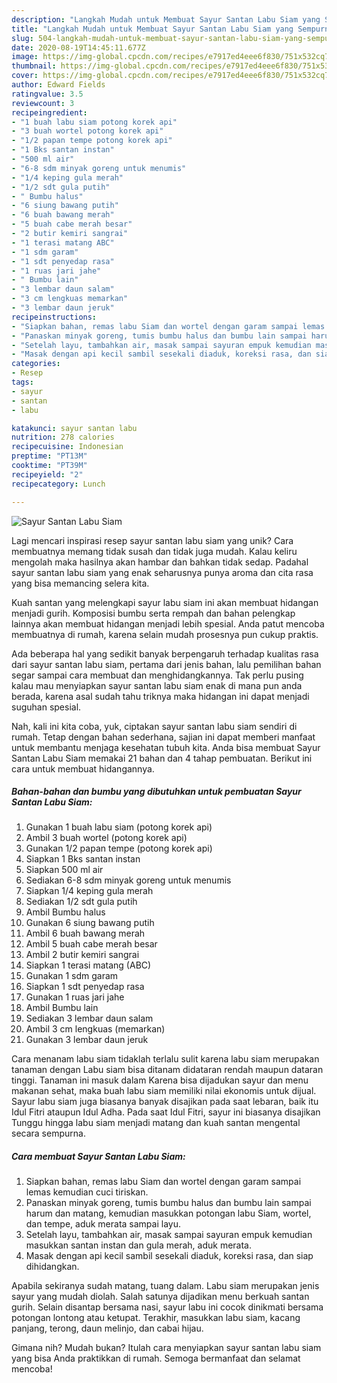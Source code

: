 ```yaml
---
description: "Langkah Mudah untuk Membuat Sayur Santan Labu Siam yang Sempurna"
title: "Langkah Mudah untuk Membuat Sayur Santan Labu Siam yang Sempurna"
slug: 504-langkah-mudah-untuk-membuat-sayur-santan-labu-siam-yang-sempurna
date: 2020-08-19T14:45:11.677Z
image: https://img-global.cpcdn.com/recipes/e7917ed4eee6f830/751x532cq70/sayur-santan-labu-siam-foto-resep-utama.jpg
thumbnail: https://img-global.cpcdn.com/recipes/e7917ed4eee6f830/751x532cq70/sayur-santan-labu-siam-foto-resep-utama.jpg
cover: https://img-global.cpcdn.com/recipes/e7917ed4eee6f830/751x532cq70/sayur-santan-labu-siam-foto-resep-utama.jpg
author: Edward Fields
ratingvalue: 3.5
reviewcount: 3
recipeingredient:
- "1 buah labu siam potong korek api"
- "3 buah wortel potong korek api"
- "1/2 papan tempe potong korek api"
- "1 Bks santan instan"
- "500 ml air"
- "6-8 sdm minyak goreng untuk menumis"
- "1/4 keping gula merah"
- "1/2 sdt gula putih"
- " Bumbu halus"
- "6 siung bawang putih"
- "6 buah bawang merah"
- "5 buah cabe merah besar"
- "2 butir kemiri sangrai"
- "1 terasi matang ABC"
- "1 sdm garam"
- "1 sdt penyedap rasa"
- "1 ruas jari jahe"
- " Bumbu lain"
- "3 lembar daun salam"
- "3 cm lengkuas memarkan"
- "3 lembar daun jeruk"
recipeinstructions:
- "Siapkan bahan, remas labu Siam dan wortel dengan garam sampai lemas kemudian cuci tiriskan."
- "Panaskan minyak goreng, tumis bumbu halus dan bumbu lain sampai harum dan matang, kemudian masukkan potongan labu Siam, wortel, dan tempe, aduk merata sampai layu."
- "Setelah layu, tambahkan air, masak sampai sayuran empuk kemudian masukkan santan instan dan gula merah, aduk merata."
- "Masak dengan api kecil sambil sesekali diaduk, koreksi rasa, dan siap dihidangkan."
categories:
- Resep
tags:
- sayur
- santan
- labu

katakunci: sayur santan labu 
nutrition: 278 calories
recipecuisine: Indonesian
preptime: "PT13M"
cooktime: "PT39M"
recipeyield: "2"
recipecategory: Lunch

---
```



![Sayur Santan Labu Siam](https://img-global.cpcdn.com/recipes/e7917ed4eee6f830/751x532cq70/sayur-santan-labu-siam-foto-resep-utama.jpg)

Lagi mencari inspirasi resep sayur santan labu siam yang unik? Cara membuatnya memang tidak susah dan tidak juga mudah. Kalau keliru mengolah maka hasilnya akan hambar dan bahkan tidak sedap. Padahal sayur santan labu siam yang enak seharusnya punya aroma dan cita rasa yang bisa memancing selera kita.

Kuah santan yang melengkapi sayur labu siam ini akan membuat hidangan menjadi gurih. Komposisi bumbu serta rempah dan bahan pelengkap lainnya akan membuat hidangan menjadi lebih spesial. Anda patut mencoba membuatnya di rumah, karena selain mudah prosesnya pun cukup praktis.

Ada beberapa hal yang sedikit banyak berpengaruh terhadap kualitas rasa dari sayur santan labu siam, pertama dari jenis bahan, lalu pemilihan bahan segar sampai cara membuat dan menghidangkannya. Tak perlu pusing kalau mau menyiapkan sayur santan labu siam enak di mana pun anda berada, karena asal sudah tahu triknya maka hidangan ini dapat menjadi suguhan spesial.


Nah, kali ini kita coba, yuk, ciptakan sayur santan labu siam sendiri di rumah. Tetap dengan bahan sederhana, sajian ini dapat memberi manfaat untuk membantu menjaga kesehatan tubuh kita. Anda bisa membuat Sayur Santan Labu Siam memakai 21 bahan dan 4 tahap pembuatan. Berikut ini cara untuk membuat hidangannya.

<!--inarticleads1-->

##### Bahan-bahan dan bumbu yang dibutuhkan untuk pembuatan Sayur Santan Labu Siam:

1. Gunakan 1 buah labu siam (potong korek api)
1. Ambil 3 buah wortel (potong korek api)
1. Gunakan 1/2 papan tempe (potong korek api)
1. Siapkan 1 Bks santan instan
1. Siapkan 500 ml air
1. Sediakan 6-8 sdm minyak goreng untuk menumis
1. Siapkan 1/4 keping gula merah
1. Sediakan 1/2 sdt gula putih
1. Ambil  Bumbu halus
1. Gunakan 6 siung bawang putih
1. Ambil 6 buah bawang merah
1. Ambil 5 buah cabe merah besar
1. Ambil 2 butir kemiri sangrai
1. Siapkan 1 terasi matang (ABC)
1. Gunakan 1 sdm garam
1. Siapkan 1 sdt penyedap rasa
1. Gunakan 1 ruas jari jahe
1. Ambil  Bumbu lain
1. Sediakan 3 lembar daun salam
1. Ambil 3 cm lengkuas (memarkan)
1. Gunakan 3 lembar daun jeruk


Cara menanam labu siam tidaklah terlalu sulit karena labu siam merupakan tanaman dengan Labu siam bisa ditanam didataran rendah maupun dataran tinggi. Tanaman ini masuk dalam Karena bisa dijadukan sayur dan menu makanan sehat, maka buah labu siam memiliki nilai ekonomis untuk dijual. Sayur labu siam juga biasanya banyak disajikan pada saat lebaran, baik itu Idul Fitri ataupun Idul Adha. Pada saat Idul Fitri, sayur ini biasanya disajikan Tunggu hingga labu siam menjadi matang dan kuah santan mengental secara sempurna. 

<!--inarticleads2-->

##### Cara membuat Sayur Santan Labu Siam:

1. Siapkan bahan, remas labu Siam dan wortel dengan garam sampai lemas kemudian cuci tiriskan.
1. Panaskan minyak goreng, tumis bumbu halus dan bumbu lain sampai harum dan matang, kemudian masukkan potongan labu Siam, wortel, dan tempe, aduk merata sampai layu.
1. Setelah layu, tambahkan air, masak sampai sayuran empuk kemudian masukkan santan instan dan gula merah, aduk merata.
1. Masak dengan api kecil sambil sesekali diaduk, koreksi rasa, dan siap dihidangkan.


Apabila sekiranya sudah matang, tuang dalam. Labu siam merupakan jenis sayur yang mudah diolah. Salah satunya dijadikan menu berkuah santan gurih. Selain disantap bersama nasi, sayur labu ini cocok dinikmati bersama potongan lontong atau ketupat. Terakhir, masukkan labu siam, kacang panjang, terong, daun melinjo, dan cabai hijau. 

Gimana nih? Mudah bukan? Itulah cara menyiapkan sayur santan labu siam yang bisa Anda praktikkan di rumah. Semoga bermanfaat dan selamat mencoba!
